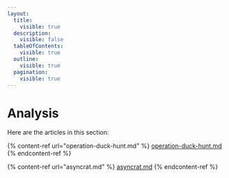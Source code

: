 ```yaml
---
layout:
  title:
    visible: true
  description:
    visible: false
  tableOfContents:
    visible: true
  outline:
    visible: true
  pagination:
    visible: true
---
```


# Analysis

Here are the articles in this section:

{% content-ref url="operation-duck-hunt.md" %}
[operation-duck-hunt.md](operation-duck-hunt.md)
{% endcontent-ref %}

{% content-ref url="asyncrat.md" %}
[asyncrat.md](asyncrat.md)
{% endcontent-ref %}
